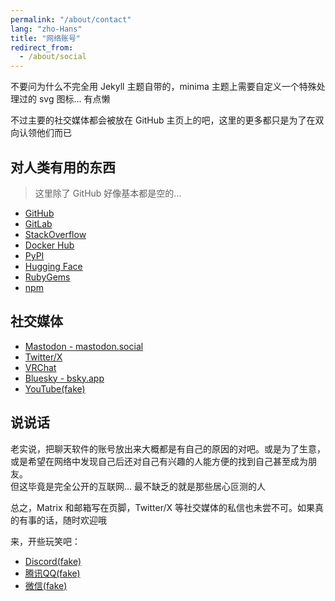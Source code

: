 ```yaml
---
permalink: "/about/contact"
lang: "zho-Hans"
title: "网络账号"
redirect_from:
  - /about/social
---
```


不要问为什么不完全用 Jekyll 主题自带的，minima 主题上需要自定义一个特殊处理过的 svg 图标... 有点懒

不过主要的社交媒体都会被放在 GitHub 主页上的吧，这里的更多都只是为了在双向认领他们而已

## 对人类有用的东西

> 这里除了 GitHub 好像基本都是空的...

- [GitHub](https://github.com/SourLemonJuice)
- [GitLab](https://gitlab.com/SourLemonJuice)
- [StackOverflow](https://stackoverflow.com/users/25416550)
- [Docker Hub](https://hub.docker.com/u/sourlemonjuice)
- [PyPI](https://pypi.org/user/SourLemonJuice/)
- [Hugging Face](https://huggingface.co/SourLemonJuice)
- [RubyGems](https://rubygems.org/profiles/SourLemonJuice)
- [npm](https://www.npmjs.com/~sourlemonjuice)

## 社交媒体

- [Mastodon - mastodon.social](https://mastodon.social/@SourLemonJuice)
- [Twitter/X](https://x.com/0x534c4a)
- [VRChat](https://vrchat.com/home/user/usr_17d2f8db-b256-448d-8405-b62b860025c5)
- [Bluesky - bsky.app](https://bsky.app/profile/sourlemonjuice.bsky.social)
- [YouTube(fake)](https://www.bilibili.com/video/BV1GJ411x7h7)

## 说说话

老实说，把聊天软件的账号放出来大概都是有自己的原因的对吧。或是为了生意，或是希望在网络中发现自己后还对自己有兴趣的人能方便的找到自己甚至成为朋友。\
但这毕竟是完全公开的互联网... 最不缺乏的就是那些居心叵测的人

总之，Matrix 和邮箱写在页脚，Twitter/X 等社交媒体的私信也未尝不可。如果真的有事的话，随时欢迎哦

来，开些玩笑吧：

- [Discord(fake)](https://youtu.be/dQw4w9WgXcQ)
- [腾讯QQ(fake)](https://open.spotify.com/track/4PTG3Z6ehGkBFwjybzWkR8)
- [微信(fake)](https://en.wikipedia.org/wiki/Never_Gonna_Give_You_Up)
